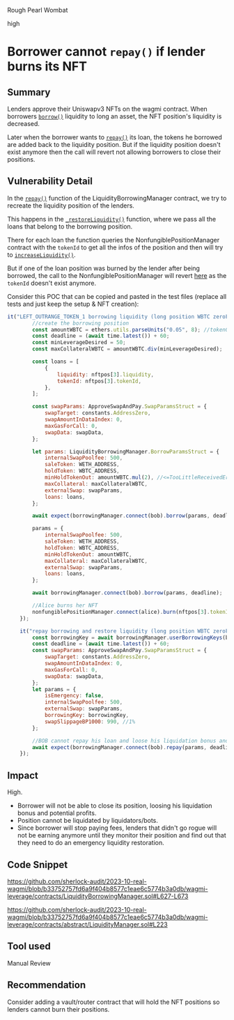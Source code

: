 Rough Pearl Wombat

high

# Borrower cannot `repay()` if lender burns its NFT
## Summary

Lenders approve their Uniswapv3 NFTs on the wagmi contract. When borrowers [`borrow()`](https://github.com/sherlock-audit/2023-10-real-wagmi/blob/b33752757fd6a9f404b8577c1eae6c5774b3a0db/wagmi-leverage/contracts/LiquidityBorrowingManager.sol#L465) liquidity to long an asset, the NFT position's liquidity is decreased.

Later when the borrower wants to [`repay()`](https://github.com/sherlock-audit/2023-10-real-wagmi/blob/b33752757fd6a9f404b8577c1eae6c5774b3a0db/wagmi-leverage/contracts/LiquidityBorrowingManager.sol#L532) its loan, the tokens he borrowed are added back to the liquidity position. But if the liquidity position doesn't exist anymore then the call will revert not allowing borrowers to close their positions.

## Vulnerability Detail

In the [`repay()`](https://github.com/sherlock-audit/2023-10-real-wagmi/blob/b33752757fd6a9f404b8577c1eae6c5774b3a0db/wagmi-leverage/contracts/LiquidityBorrowingManager.sol#L532C7-L532C7) function of the LiquidityBorrowingManager contract, we try to recreate the liquidity position of the lenders.

This happens in the [`_restoreLiquidity()`](https://github.com/sherlock-audit/2023-10-real-wagmi/blob/b33752757fd6a9f404b8577c1eae6c5774b3a0db/wagmi-leverage/contracts/LiquidityBorrowingManager.sol#L650) function, where we pass all the loans that belong to the borrowing position.

There for each loan the function queries the NonfungiblePositionManager contract with the `tokenId` to get all the infos of the position and then will try to [`increaseLiquidity()`](https://github.com/Uniswap/v3-periphery/blob/697c2474757ea89fec12a4e6db16a574fe259610/contracts/NonfungiblePositionManager.sol#L198).

But if one of the loan position was burned by the lender after being borrowed, the call to the NonfungiblePositionManager will revert [here](https://github.com/Uniswap/v3-periphery/blob/697c2474757ea89fec12a4e6db16a574fe259610/contracts/NonfungiblePositionManager.sol#L100) as the `tokenId` doesn't exist anymore.

Consider this POC that can be copied and pasted in the test files (replace all tests and just keep the setup & NFT creation):

```js
it("LEFT_OUTRANGE_TOKEN_1 borrowing liquidity (long position WBTC zeroForSaleToken = false)  will be successful", async () => {
        //create the borrowing position
        const amountWBTC = ethers.utils.parseUnits("0.05", 8); //token0
        const deadline = (await time.latest()) + 60;
        const minLeverageDesired = 50;
        const maxCollateralWBTC = amountWBTC.div(minLeverageDesired);

        const loans = [
            {
                liquidity: nftpos[3].liquidity,
                tokenId: nftpos[3].tokenId,
            },
        ];

        const swapParams: ApproveSwapAndPay.SwapParamsStruct = {
            swapTarget: constants.AddressZero,
            swapAmountInDataIndex: 0,
            maxGasForCall: 0,
            swapData: swapData,
        };

        let params: LiquidityBorrowingManager.BorrowParamsStruct = {
            internalSwapPoolfee: 500,
            saleToken: WETH_ADDRESS,
            holdToken: WBTC_ADDRESS,
            minHoldTokenOut: amountWBTC.mul(2), //<=TooLittleReceivedError
            maxCollateral: maxCollateralWBTC,
            externalSwap: swapParams,
            loans: loans,
        };

        await expect(borrowingManager.connect(bob).borrow(params, deadline)).to.be.reverted;

        params = {
            internalSwapPoolfee: 500,
            saleToken: WETH_ADDRESS,
            holdToken: WBTC_ADDRESS,
            minHoldTokenOut: amountWBTC,
            maxCollateral: maxCollateralWBTC,
            externalSwap: swapParams,
            loans: loans,
        };

        await borrowingManager.connect(bob).borrow(params, deadline);

        //Alice burns her NFT
        nonfungiblePositionManager.connect(alice).burn(nftpos[3].tokenId);
    });

    it("repay borrowing and restore liquidity (long position WBTC zeroForSaleToken = false) will be unsuccessful because NFT burned", async () => {
        const borrowingKey = await borrowingManager.userBorrowingKeys(bob.address, 0);
        const deadline = (await time.latest()) + 60;
        const swapParams: ApproveSwapAndPay.SwapParamsStruct = {
            swapTarget: constants.AddressZero,
            swapAmountInDataIndex: 0,
            maxGasForCall: 0,
            swapData: swapData,
        };
        let params = {
            isEmergency: false,
            internalSwapPoolfee: 500,
            externalSwap: swapParams,
            borrowingKey: borrowingKey,
            swapSlippageBP1000: 990, //1%
        };

        //BOB cannot repay his loan and loose his liquidation bonus and potential profits
        await expect(borrowingManager.connect(bob).repay(params, deadline)).to.be.revertedWith("Invalid token ID");
    });
```

## Impact

High. 

- Borrower will not be able to close its position, loosing his liquidation bonus and potential profits.
- Position cannot be liquidated by liquidators/bots.
- Since borrower will stop paying fees, lenders that didn't go rogue will not be earning anymore until they monitor their position and find out that they need to do an emergency liquidity restoration.

## Code Snippet

https://github.com/sherlock-audit/2023-10-real-wagmi/blob/b33752757fd6a9f404b8577c1eae6c5774b3a0db/wagmi-leverage/contracts/LiquidityBorrowingManager.sol#L627-L673

https://github.com/sherlock-audit/2023-10-real-wagmi/blob/b33752757fd6a9f404b8577c1eae6c5774b3a0db/wagmi-leverage/contracts/abstract/LiquidityManager.sol#L223

## Tool used

Manual Review

## Recommendation

Consider adding a vault/router contract that will hold the NFT positions so lenders cannot burn their positions.